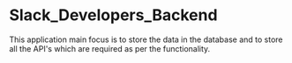 # Slack_Developers_Backend
This application main focus is to store the data in the database and to store all the API's which are required as per the functionality.
